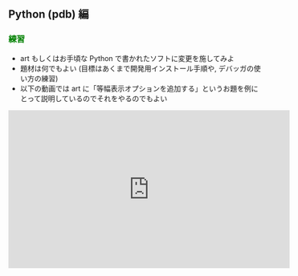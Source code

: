 <div style="counter-reset: h1 6"></div>
<div style="counter-reset: h2 1;"></div>

## Python (pdb) 編

### <font color="green">練習</font>

* art もしくはお手頃な Python で書かれたソフトに変更を施してみよ
* 題材は何でもよい (目標はあくまで開発用インストール手順や, デバッガの使い方の練習)
* 以下の動画では art に「等幅表示オプションを追加する」というお題を例にとって説明しているのでそれをやるのでもよい

<iframe width="560" height="315" src="https://www.youtube.com/embed/dk84pK1Nk5E?si=9bINBWMKMh1q2aZs&amp;start=649" title="YouTube video player" frameborder="0" allow="accelerometer; autoplay; clipboard-write; encrypted-media; gyroscope; picture-in-picture; web-share" referrerpolicy="strict-origin-when-cross-origin" allowfullscreen></iframe>
